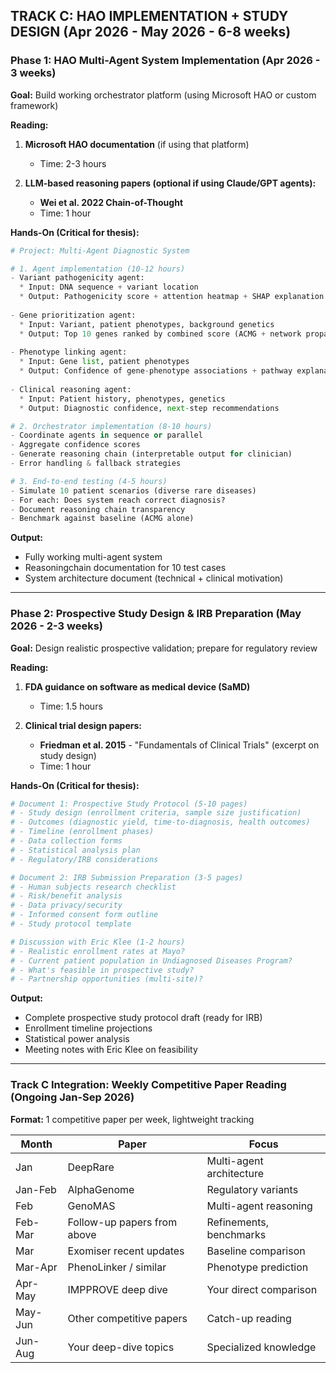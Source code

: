 ## TRACK C: HAO IMPLEMENTATION + STUDY DESIGN (Apr 2026 - May 2026 - 6-8 weeks)

### Phase 1: HAO Multi-Agent System Implementation (Apr 2026 - 3 weeks)

**Goal:** Build working orchestrator platform (using Microsoft HAO or custom framework)

**Reading:**
1. **Microsoft HAO documentation** (if using that platform)
   - Time: 2-3 hours

2. **LLM-based reasoning papers (optional if using Claude/GPT agents):**
   - **Wei et al. 2022 Chain-of-Thought**
   - Time: 1 hour

**Hands-On (Critical for thesis):**

```python
# Project: Multi-Agent Diagnostic System

# 1. Agent implementation (10-12 hours)
- Variant pathogenicity agent:
  * Input: DNA sequence + variant location
  * Output: Pathogenicity score + attention heatmap + SHAP explanation
  
- Gene prioritization agent:
  * Input: Variant, patient phenotypes, background genetics
  * Output: Top 10 genes ranked by combined score (ACMG + network propagation)
  
- Phenotype linking agent:
  * Input: Gene list, patient phenotypes
  * Output: Confidence of gene-phenotype associations + pathway explanations
  
- Clinical reasoning agent:
  * Input: Patient history, phenotypes, genetics
  * Output: Diagnostic confidence, next-step recommendations

# 2. Orchestrator implementation (8-10 hours)
- Coordinate agents in sequence or parallel
- Aggregate confidence scores
- Generate reasoning chain (interpretable output for clinician)
- Error handling & fallback strategies

# 3. End-to-end testing (4-5 hours)
- Simulate 10 patient scenarios (diverse rare diseases)
- For each: Does system reach correct diagnosis?
- Document reasoning chain transparency
- Benchmark against baseline (ACMG alone)
```

**Output:**
- Fully working multi-agent system
- Reasoningchain documentation for 10 test cases
- System architecture document (technical + clinical motivation)

---

### Phase 2: Prospective Study Design & IRB Preparation (May 2026 - 2-3 weeks)

**Goal:** Design realistic prospective validation; prepare for regulatory review

**Reading:**
1. **FDA guidance on software as medical device (SaMD)**
   - Time: 1.5 hours

2. **Clinical trial design papers:**
   - **Friedman et al. 2015** - "Fundamentals of Clinical Trials" (excerpt on study design)
   - Time: 1 hour

**Hands-On (Critical for thesis):**

```python
# Document 1: Prospective Study Protocol (5-10 pages)
# - Study design (enrollment criteria, sample size justification)
# - Outcomes (diagnostic yield, time-to-diagnosis, health outcomes)
# - Timeline (enrollment phases)
# - Data collection forms
# - Statistical analysis plan
# - Regulatory/IRB considerations

# Document 2: IRB Submission Preparation (3-5 pages)
# - Human subjects research checklist
# - Risk/benefit analysis
# - Data privacy/security
# - Informed consent form outline
# - Study protocol template

# Discussion with Eric Klee (1-2 hours)
# - Realistic enrollment rates at Mayo?
# - Current patient population in Undiagnosed Diseases Program?
# - What's feasible in prospective study?
# - Partnership opportunities (multi-site)?
```

**Output:**
- Complete prospective study protocol draft (ready for IRB)
- Enrollment timeline projections
- Statistical power analysis
- Meeting notes with Eric Klee on feasibility

---

### Track C Integration: Weekly Competitive Paper Reading (Ongoing Jan-Sep 2026)

**Format:** 1 competitive paper per week, lightweight tracking

| Month   | Paper                       | Focus                    |
| ------- | --------------------------- | ------------------------ |
| Jan     | DeepRare                    | Multi-agent architecture |
| Jan-Feb | AlphaGenome                 | Regulatory variants      |
| Feb     | GenoMAS                     | Multi-agent reasoning    |
| Feb-Mar | Follow-up papers from above | Refinements, benchmarks  |
| Mar     | Exomiser recent updates     | Baseline comparison      |
| Mar-Apr | PhenoLinker / similar       | Phenotype prediction     |
| Apr-May | IMPPROVE deep dive          | Your direct comparison   |
| May-Jun | Other competitive papers    | Catch-up reading         |
| Jun-Aug | Your deep-dive topics       | Specialized knowledge    |
